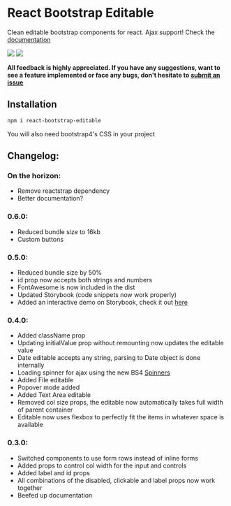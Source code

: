# React Bootstrap Editable
 
Clean editable bootstrap components for react. Ajax support!
Check the [documentation](https://yassienw.github.io/react-bootstrap-editable)

![](https://img.shields.io/bundlephobia/min/react-bootstrap-editable)
![](https://img.shields.io/npm/dt/react-bootstrap-editable)

**All feedback is highly appreciated. If you have any suggestions, want to see a feature
implemented or face any bugs, don't hesitate to [submit an issue](https://github.com/YassienW/react-bootstrap-editable/issues/new)**

## Installation

```bash
npm i react-bootstrap-editable
```

You will also need bootstrap4's CSS in your project

## Changelog:
### On the horizon:
- Remove reactstrap dependency
- Better documentation?

### 0.6.0:
- Reduced bundle size to 16kb
- Custom buttons

### 0.5.0:
- Reduced bundle size by 50%
- id prop now accepts both strings and numbers
- FontAwesome is now included in the dist
- Updated Storybook (code snippets now work properly)
- Added an interactive demo on Storybook, check it out [here](https://yassienw.github.io/react-bootstrap-editable)

### 0.4.0:
- Added className prop
- Updating initialValue prop without remounting now updates the editable value
- Date editable accepts any string, parsing to Date object is done internally
- Loading spinner for ajax using the new BS4 [Spinners](https://getbootstrap.com/docs/4.3/components/spinners/)
- Added File editable
- Popover mode added
- Added Text Area editable
- Removed col size props, the editable now automatically takes full width of parent container
- Editable now uses flexbox to perfectly fit the items in whatever space is available 
### 0.3.0:
- Switched components to use form rows instead of inline forms
- Added props to control col width for the input and controls
- Added label and id props
- All combinations of the disabled, clickable and label props now work together
- Beefed up documentation
